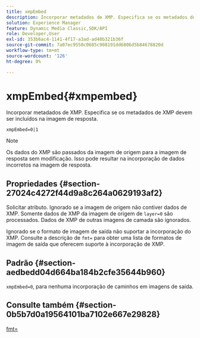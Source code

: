 ```yaml
---
title: xmpEmbed
description: Incorporar metadados de XMP. Especifica se os metadados de XMP devem ser incluídos na imagem de resposta.
solution: Experience Manager
feature: Dynamic Media Classic,SDK/API
role: Developer,User
exl-id: 353b6ac4-1141-4f17-a3ad-ad48b321b36f
source-git-commit: 7a07ec9550c0685c908191dd6806d5b84678820d
workflow-type: tm+mt
source-wordcount: '126'
ht-degree: 0%

---
```


# xmpEmbed{#xmpembed}

Incorporar metadados de XMP. Especifica se os metadados de XMP devem ser incluídos na imagem de resposta.

`xmpEmbed=0|1`

>[!NOTE]
>
>Os dados do XMP são passados da imagem de origem para a imagem de resposta sem modificação. Isso pode resultar na incorporação de dados incorretos na imagem de resposta.

## Propriedades {#section-27024c4272f44d9a8c264a0629193af2}

Solicitar atributo. Ignorado se a imagem de origem não contiver dados de XMP. Somente dados de XMP da imagem de origem de `layer=0` são processados. Dados de XMP de outras imagens de camada são ignorados.

Ignorado se o formato de imagem de saída não suportar a incorporação do XMP. Consulte a descrição de `fmt=` para obter uma lista de formatos de imagem de saída que oferecem suporte à incorporação de XMP.

## Padrão {#section-aedbedd04d664ba184b2cfe35644b960}

`xmpEmbed=0`, para nenhuma incorporação de caminhos em imagens de saída.

## Consulte também {#section-0b5b7d0a19564101ba7102e667e29828}

[fmt=](../../../../../is-api/http-ref/image-serving-api-ref/c-http-protocol-reference/c-command-reference/r-is-http-fmt.md#reference-cdf10043423b45ba9fe15157fb3ae37a)
